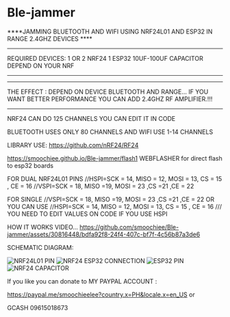 # Ble-jammer 
****JAMMING BLUETOOTH AND WIFI USING NRF24L01 AND ESP32 IN RANGE 
2.4GHZ DEVICES ****



*****
REQUIRED DEVICES:
1 OR 2 NRF24
1 ESP32
10UF-100UF CAPACITOR DEPEND ON YOUR NRF
*****


***
THE EFFECT : DEPEND ON DEVICE BLUETOOTH AND RANGE...
IF YOU WANT BETTER PERFORMANCE YOU CAN ADD 2.4GHZ RF AMPLIFIER.!!!
***





NRF24 CAN DO 125 CHANNELS YOU CAN EDIT IT IN CODE



BLUETOOTH USES ONLY 80 CHANNELS
AND
WIFI USE 1-14 CHANNELS 




LIBRARY USE: https://github.com/nRF24/RF24



https://smoochiee.github.io/Ble-jammer/flash1
WEBFLASHER for direct flash to esp32 boards


FOR DUAL NRF24L01 PINS
//HSPI=SCK = 14, MISO = 12, MOSI = 13, CS = 15 , CE = 16
//VSPI=SCK = 18, MISO =19, MOSI = 23 ,CS =21 ,CE = 22

FOR SINGLE 
 //VSPI=SCK = 18, MISO =19, MOSI = 23 ,CS =21 ,CE = 22
 OR YOU CAN USE 
 //HSPI=SCK = 14, MISO = 12, MOSI = 13, CS = 15 , CE = 16 /// YOU NEED TO EDIT VALUES ON CODE IF YOU USE HSPI


 

HOW IT WORKS VIDEO...
https://github.com/smoochiee/Ble-jammer/assets/30816448/bdfa92f8-24f4-407c-bf7f-4c56b87a3de6



SCHEMATIC DIAGRAM:


![NRF24L01 PIN](https://github.com/smoochiee/Ble-jammer/assets/30816448/e41779d4-565a-4044-9b88-c0acbea0e93e)
![NRF24 ESP32 CONNECTION](https://github.com/smoochiee/Ble-jammer/assets/30816448/c91b6a59-aeb8-4a0b-a8df-8f3030d4506d)
![ESP32 PIN](https://github.com/smoochiee/Ble-jammer/assets/30816448/56cecea4-67da-4e5a-b540-1eb2b53da43b)
![NRF24 CAPACITOR](https://github.com/smoochiee/Ble-jammer/assets/30816448/bf24b643-7b70-4d73-962a-38fa0bffe30f)



If you like you can donate to MY PAYPAL ACCOUNT :


https://paypal.me/smoochieelee?country.x=PH&locale.x=en_US
or

GCASH
09615018673
